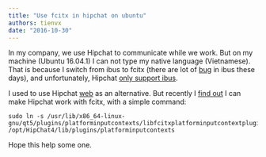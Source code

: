 ```yaml
---
title: "Use fcitx in hipchat on ubuntu"
authors: tienvx
date: "2016-10-30"
---
```


In my company, we use Hipchat to communicate while we work.
But on my machine (Ubuntu 16.04.1) I can not type my native language (Vietnamese).
That is because I switch from ibus to fcitx (there are lot of [bug](http://www.nerdyweekly.com/posts/ibus-is-dead-to-me-use-fcitx-instead-vi/) in ibus these days), and unfortunately, Hipchat [only support ibus](https://jira.atlassian.com/browse/HCPUB-1702).

I used to use Hipchat [web](https://go1.hipchat.com/chat) as an alternative.
But recently I [find out](http://d.sunnyone.org/2014/09/linuxhipchatubuntu-qt5.html) I can make Hipchat work with fcitx, with a simple command:

```
sudo ln -s /usr/lib/x86_64-linux-gnu/qt5/plugins/platforminputcontexts/libfcitxplatforminputcontextplugin.so /opt/HipChat4/lib/plugins/platforminputcontexts
```

Hope this help some one.
